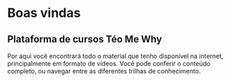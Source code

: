 # Boas vindas

## Plataforma de cursos Téo Me Why

Por aqui você encontrará todo o material que tenho disponível na internet, principalmente em formato de vídeos. Você pode conferir o conteúdo completo, ou navegar entre as diferentes trilhas de conhecimento.